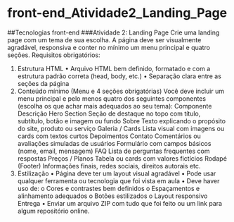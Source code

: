 # front-end_Atividade2_Landing_Page
##Tecnologias front-end 
###Atividade 2: Landing Page 
Crie uma landing page com um tema de sua escolha. A página deve ser visualmente 
agradável, responsiva e conter no mínimo um menu principal e quatro seções. 
Requisitos obrigatórios: 
1. Estrutura HTML 
• Arquivo HTML bem definido, formatado e com a estrutura padrão correta (head, 
body, etc.) 
• Separação clara entre as seções da página 
2. Conteúdo mínimo (Menu e 4 seções obrigatórias) 
Você deve incluir um menu principal e pelo menos quatro dos seguintes componentes 
(escolha os que achar mais adequados ao seu tema): 
Componente 
Descrição 
Hero Section 
Seção de destaque no topo com título, subtítulo, botão e imagem ou 
fundo 
Sobre 
Texto explicando o propósito do site, produto ou serviço 
Galeria / Cards Lista visual com imagens ou cards com textos curtos 
Depoimentos 
Contato 
Comentários ou avaliações simuladas de usuários 
Formulário com campos básicos (nome, email, mensagem) 
FAQ 
Lista de perguntas frequentes com respostas 
Preços / Planos Tabela ou cards com valores fictícios 
Rodapé 
(Footer) 
Informações finais, redes sociais, direitos autorais etc. 
3. Estilização 
• Página deve ter um layout visual agradável 
• Pode usar qualquer ferramenta ou tecnologia que foi vista em aula 
• Deve haver uso de: 
o Cores e contrastes bem definidos 
o Espaçamentos e alinhamento adequados 
o Botões estilizados 
o Layout responsivo 
Entrega 
• Enviar um arquivo ZIP com tudo que foi feito ou um link para algum 
repositório online.
